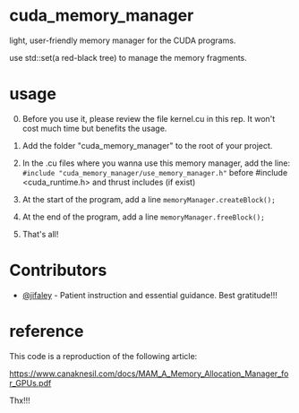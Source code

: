 # cuda_memory_manager
light, user-friendly memory manager for the CUDA programs.

use std::set(a red-black tree) to manage the memory fragments.

# usage

0. Before you use it, please review the file kernel.cu in this rep. It won't cost much time but benefits the usage.

1. Add the folder "cuda_memory_manager" to the root of your project.

2. In the .cu files where you wanna use this memory manager, add the line:
`
#include "cuda_memory_manager/use_memory_manager.h"
`
before #include <cuda_runtime.h> and thrust includes (if exist)

3. At the start of the program, add a line
`
memoryManager.createBlock();
`

4. At the end of the program, add a line
`
 memoryManager.freeBlock();
`

5. That's all!

# Contributors

- [@jifaley](https://github.com/jifaley) - Patient instruction and essential guidance. Best gratitude!!!

# reference

This code is a reproduction of the following article:

https://www.canaknesil.com/docs/MAM_A_Memory_Allocation_Manager_for_GPUs.pdf

Thx!!!
